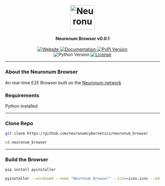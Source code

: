<h1 align="center">
  <img src="https://neuronum.net/static/neuronum.svg" alt="Neuronum" width="80">
</h1>
<h4 align="center">Neuronum Browser v0.0.1</h4>

<p align="center">
  <a href="https://neuronum.net">
    <img src="https://img.shields.io/badge/Website-Neuronum-blue" alt="Website">
  </a>
  <a href="https://github.com/neuronumcybernetics/neuronum">
    <img src="https://img.shields.io/badge/Docs-Read%20now-green" alt="Documentation">
  </a>
  <a href="https://pypi.org/project/neuronum/">
    <img src="https://img.shields.io/pypi/v/neuronum.svg" alt="PyPI Version">
  </a><br>
  <img src="https://img.shields.io/badge/Python-3.8%2B-yellow" alt="Python Version">
  <a href="https://github.com/neuronumcybernetics/neuronum/blob/main/LICENSE.md">
    <img src="https://img.shields.io/badge/License-MIT-blue.svg" alt="License">
  </a>
</p>

------------------

### **About the Neuronum Browser**
An real-time E2E Browser built on the [Neuronum network](https://github.com/neuronumcybernetics/neuronum)

### Requirements
Python installed

------------------

### **Clone Repo**
```sh
git clone https://github.com/neuronumcybernetics/neuronum_browser
```

```sh
cd neuronum_browser
```

------------------

### **Build the Browser**
```sh
pip install pyinstaller
```

```sh
pyinstaller --windowed --name "Neuronum Browser" --icon=icon.icns --add-data=templates:templates --add-data=static:static app.py
```